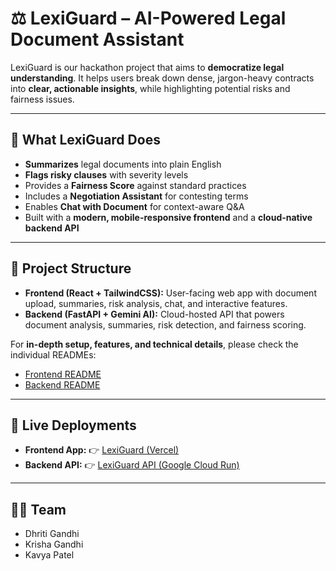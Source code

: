 # ⚖️ LexiGuard – AI-Powered Legal Document Assistant  

LexiGuard is our hackathon project that aims to **democratize legal understanding**. It helps users break down dense, jargon-heavy contracts into **clear, actionable insights**, while highlighting potential risks and fairness issues.  

---

## 🌟 What LexiGuard Does  

- **Summarizes** legal documents into plain English  
- **Flags risky clauses** with severity levels  
- Provides a **Fairness Score** against standard practices  
- Includes a **Negotiation Assistant** for contesting terms  
- Enables **Chat with Document** for context-aware Q&A  
- Built with a **modern, mobile-responsive frontend** and a **cloud-native backend API**  

---

## 📂 Project Structure  

- **Frontend (React + TailwindCSS):** User-facing web app with document upload, summaries, risk analysis, chat, and interactive features.  
- **Backend (FastAPI + Gemini AI):** Cloud-hosted API that powers document analysis, summaries, risk detection, and fairness scoring.  

For **in-depth setup, features, and technical details**, please check the individual READMEs:  
- [Frontend README](./lexiguard-frontend/README.md)  
- [Backend README](./lexiguard-backend/README.md)  

---

## 🚀 Live Deployments  

- **Frontend App:** 👉 [LexiGuard (Vercel)](https://lexiguard-frontend-9eiz1vrr4-krisha-gandhis-projects.vercel.app)  
- **Backend API:** 👉 [LexiGuard API (Google Cloud Run)](https://lexiguard-backend-798526808813.asia-south1.run.app)  

---

## 👩‍💻 Team  

- Dhriti Gandhi  
- Krisha Gandhi
- Kavya Patel

